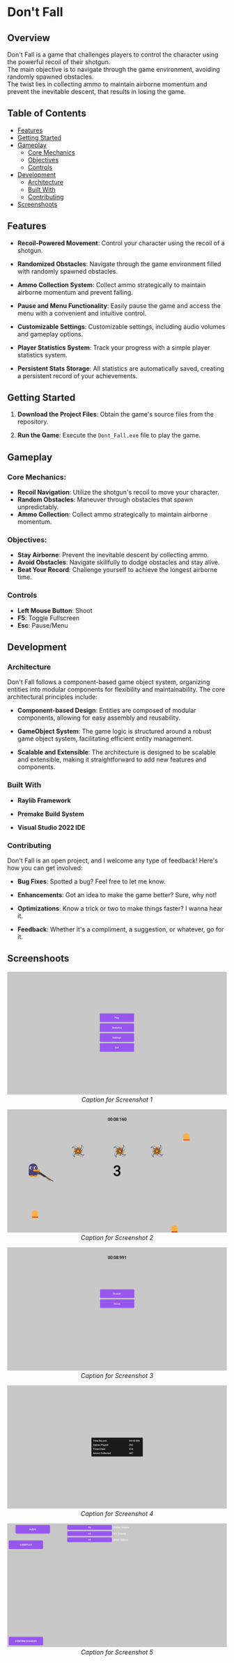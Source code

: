 # Don't Fall

## Overview
Don't Fall is a game that challenges players to control the character using the powerful recoil of their shotgun.  
The main objective is to navigate through the game environment, avoiding randomly spawned obstacles.  
The twist lies in collecting ammo to maintain airborne momentum and prevent the inevitable descent, that results in losing the game.

## Table of Contents
- [Features](#features)
- [Getting Started](#getting-started)
- [Gameplay](#gameplay)
  - [Core Mechanics](#core-mechanics)
  - [Objectives](#objectives)
  - [Controls](#controls)
- [Development](#development)
  - [Architecture](#architecture)
  - [Built With](#built-with)
  - [Contributing](#contributing)
- [Screenshoots](#screenshoots)

## Features
- **Recoil-Powered Movement**: Control your character using the recoil of a shotgun.

- **Randomized Obstacles**: Navigate through the game environment filled with randomly spawned obstacles.

- **Ammo Collection System**: Collect ammo strategically to maintain airborne momentum and prevent falling.

- **Pause and Menu Functionality**: Easily pause the game and access the menu with a convenient and intuitive control.

- **Customizable Settings**: Customizable settings, including audio volumes and gameplay options.

- **Player Statistics System**: Track your progress with a simple player statistics system.

- **Persistent Stats Storage**: All statistics are automatically saved, creating a persistent record of your achievements.

## Getting Started
1. **Download the Project Files**: Obtain the game's source files from the repository.

2. **Run the Game**: Execute the `Dont_Fall.exe` file to play the game.

## Gameplay
### Core Mechanics:
- **Recoil Navigation**: Utilize the shotgun's recoil to move your character.
- **Random Obstacles**: Maneuver through obstacles that spawn unpredictably.
- **Ammo Collection**: Collect ammo strategically to maintain airborne momentum.

### Objectives:
- **Stay Airborne**: Prevent the inevitable descent by collecting ammo.
- **Avoid Obstacles**: Navigate skillfully to dodge obstacles and stay alive.
- **Beat Your Record**: Challenge yourself to achieve the longest airborne time.

### Controls
- **Left Mouse Button**: Shoot
- **F5**: Toggle Fullscreen
- **Esc**: Pause/Menu

## Development
### Architecture
Don't Fall follows a component-based game object system, organizing entities into modular components for flexibility and maintainability. The core architectural principles include:

- **Component-based Design**: Entities are composed of modular components, allowing for easy assembly and reusability.
    
- **GameObject System**: The game logic is structured around a robust game object system, facilitating efficient entity management.
    
- **Scalable and Extensible**: The architecture is designed to be scalable and extensible, making it straightforward to add new features and components.  

### Built With
- **Raylib Framework**

- **Premake Build System**

- **Visual Studio 2022 IDE**

### Contributing
Don't Fall is an open project, and I welcome any type of feedback! Here's how you can get involved:

- **Bug Fixes**: Spotted a bug? Feel free to let me know.
  
- **Enhancements**: Got an idea to make the game better? Sure, why not!

- **Optimizations**: Know a trick or two to make things faster? I wanna hear it.

- **Feedback**: Whether it's a compliment, a suggestion, or whatever, go for it.

## Screenshoots
<p align="center">
  <img src="Screenshots/MainMenu.png" alt="Screenshot 1">
  <br>
  <em>Caption for Screenshot 1</em>
</p>

<p align="center">
  <img src="Screenshots/Gameplay.png" alt="Screenshot 2">
  <br>
  <em>Caption for Screenshot 2</em>
</p>

<p align="center">
  <img src="Screenshots/GameOverMenu.png" alt="Screenshot 3">
  <br>
  <em>Caption for Screenshot 3</em>
</p>

<p align="center">
  <img src="Screenshots/StatsMenu.png" alt="Screenshot 4">
  <br>
  <em>Caption for Screenshot 4</em>
</p>

<p align="center">
  <img src="Screenshots/SettingsMenu.png" alt="Screenshot 5">
  <br>
  <em>Caption for Screenshot 5</em>
</p>
